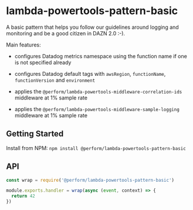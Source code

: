 # lambda-powertools-pattern-basic

A basic pattern that helps you follow our guidelines around logging and monitoring and be a good citizen in DAZN 2.0 :-).

Main features:

* configures Datadog metrics namespace using the function name if one is not specified already

* configures Datadog default tags with `awsRegion`, `functionName`, `functionVersion` and `environment`

* applies the `@perform/lambda-powertools-middleware-correlation-ids` middleware at 1% sample rate

* applies the `@perform/lambda-powertools-middleware-sample-logging` middleware at 1% sample rate

## Getting Started

Install from NPM: `npm install @perform/lambda-powertools-pattern-basic`

## API

```js
const wrap = require('@perform/lambda-powertools-pattern-basic')

module.exports.handler = wrap(async (event, context) => {
  return 42
})
```